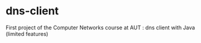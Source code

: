 # dns-client
First project of the Computer Networks course at AUT : dns client with Java (limited features) 

